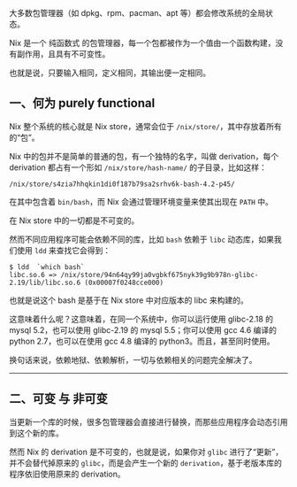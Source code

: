 大多数包管理器（如 dpkg、rpm、pacman、apt 等）都会修改系统的全局状态。



Nix 是一个 纯函数式 的包管理器，每一个包都被作为一个值由一个函数构建，没有副作用，且具有不可变性。

也就是说，只要输入相同，定义相同，其输出便一定相同。



## 一、何为 purely functional

Nix 整个系统的核心就是 Nix store，通常会位于 `/nix/store/`，其中存放着所有的“包”。

Nix 中的包并不是简单的普通的包，有一个独特的名字，叫做 derivation，每个 derivation 都占有一个形如 `/nix/store/hash-name/` 的子目录，比如这样：

```
/nix/store/s4zia7hhqkin1di0f187b79sa2srhv6k-bash-4.2-p45/
```

在其中包含着 `bin/bash`，而 Nix 会通过管理环境变量来使其出现在 `PATH` 中。

在 Nix store 中的一切都是不可变的。



然而不同应用程序可能会依赖不同的库，比如 `bash` 依赖于 `libc` 动态库，如果我们使用 `ldd` 来查找它会得到：

```
$ ldd  `which bash`
libc.so.6 => /nix/store/94n64qy99ja0vgbkf675nyk39g9b978n-glibc-2.19/lib/libc.so.6 (0x00007f0248cce000)
```

也就是说这个 bash 是基于在 Nix store 中对应版本的 libc 来构建的。

这意味着什么呢？这意味着，在同一个系统中，你可以运行使用 glibc-2.18 的 mysql 5.2，也可以使用 glibc-2.19 的 mysql 5.5；你可以使用 gcc 4.6 编译的 python 2.7，也可以在使用 gcc 4.8 编译的 python3。而且，甚至同时使用。

换句话来说，依赖地狱、依赖解析，一切与依赖相关的问题完全解决了。

---

## 二、可变 与 非可变

当更新一个库的时候，很多包管理器会直接进行替换，而那些应用程序会动态引用到这个新的库。

然而 Nix 的 derivation 是不可变的，也就是说，如果你对 `glibc` 进行了“更新”，并不会替代掉原来的 `glibc`，而是会产生一个新的 `derivation`，基于老版本库的程序依旧使用原来的 derivation。